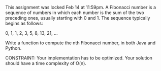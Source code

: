 This assignment was locked Feb 14 at 11:59pm.
A Fibonacci number is a sequence of numbers in which each number is the sum of the two preceding ones, usually starting with 0 and 1. The sequence typically begins as follows:

0, 1, 1, 2, 3, 5, 8, 13, 21, ...

Write a function to compute the nth Fibonacci number, in both Java and Python. 

CONSTRAINT:
Your implementation has to be optimized. Your solution should have a time complexity of O(n). 
